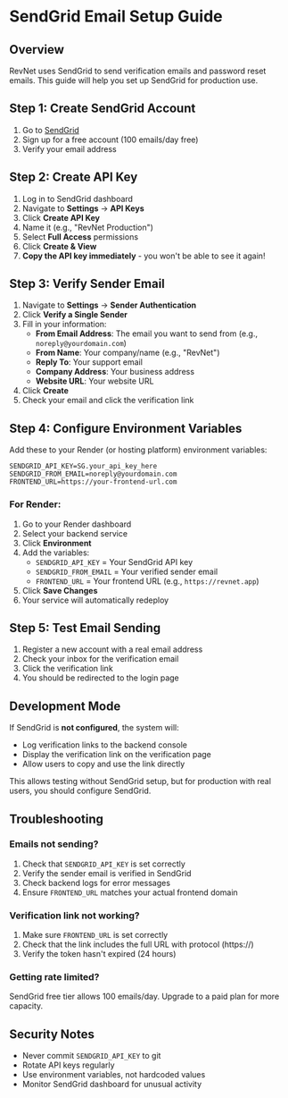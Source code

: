# SendGrid Email Setup Guide

## Overview

RevNet uses SendGrid to send verification emails and password reset emails. This guide will help you set up SendGrid for production use.

## Step 1: Create SendGrid Account

1. Go to [SendGrid](https://sendgrid.com/)
2. Sign up for a free account (100 emails/day free)
3. Verify your email address

## Step 2: Create API Key

1. Log in to SendGrid dashboard
2. Navigate to **Settings** → **API Keys**
3. Click **Create API Key**
4. Name it (e.g., "RevNet Production")
5. Select **Full Access** permissions
6. Click **Create & View**
7. **Copy the API key immediately** - you won't be able to see it again!

## Step 3: Verify Sender Email

1. Navigate to **Settings** → **Sender Authentication**
2. Click **Verify a Single Sender**
3. Fill in your information:
   - **From Email Address**: The email you want to send from (e.g., `noreply@yourdomain.com`)
   - **From Name**: Your company/name (e.g., "RevNet")
   - **Reply To**: Your support email
   - **Company Address**: Your business address
   - **Website URL**: Your website URL
4. Click **Create**
5. Check your email and click the verification link

## Step 4: Configure Environment Variables

Add these to your Render (or hosting platform) environment variables:

```
SENDGRID_API_KEY=SG.your_api_key_here
SENDGRID_FROM_EMAIL=noreply@yourdomain.com
FRONTEND_URL=https://your-frontend-url.com
```

### For Render:

1. Go to your Render dashboard
2. Select your backend service
3. Click **Environment**
4. Add the variables:
   - `SENDGRID_API_KEY` = Your SendGrid API key
   - `SENDGRID_FROM_EMAIL` = Your verified sender email
   - `FRONTEND_URL` = Your frontend URL (e.g., `https://revnet.app`)
5. Click **Save Changes**
6. Your service will automatically redeploy

## Step 5: Test Email Sending

1. Register a new account with a real email address
2. Check your inbox for the verification email
3. Click the verification link
4. You should be redirected to the login page

## Development Mode

If SendGrid is **not configured**, the system will:
- Log verification links to the backend console
- Display the verification link on the verification page
- Allow users to copy and use the link directly

This allows testing without SendGrid setup, but for production with real users, you should configure SendGrid.

## Troubleshooting

### Emails not sending?

1. Check that `SENDGRID_API_KEY` is set correctly
2. Verify the sender email is verified in SendGrid
3. Check backend logs for error messages
4. Ensure `FRONTEND_URL` matches your actual frontend domain

### Verification link not working?

1. Make sure `FRONTEND_URL` is set correctly
2. Check that the link includes the full URL with protocol (https://)
3. Verify the token hasn't expired (24 hours)

### Getting rate limited?

SendGrid free tier allows 100 emails/day. Upgrade to a paid plan for more capacity.

## Security Notes

- Never commit `SENDGRID_API_KEY` to git
- Rotate API keys regularly
- Use environment variables, not hardcoded values
- Monitor SendGrid dashboard for unusual activity

